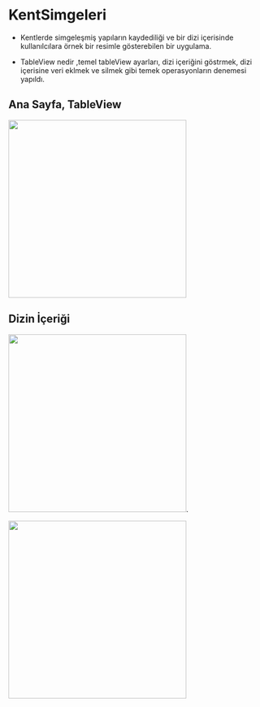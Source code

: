# KentSimgeleri
- Kentlerde simgeleşmiş yapıların kaydediliği ve bir dizi içerisinde kullanılcılara örnek bir resimle gösterebilen bir uygulama.

- TableView nedir ,temel tableView ayarları, dizi içeriğini göstrmek, dizi içerisine veri eklmek ve silmek gibi temek operasyonların denemesi yapıldı.

## Ana Sayfa, TableView

<img src= "https://github.com/Sarper-Bal/KentSimgeleri/assets/49680723/dd3b5cd2-71bf-4740-84ae-024b30382065" width="350">

## Dizin İçeriği

<img src= "https://github.com/Sarper-Bal/KentSimgeleri/assets/49680723/6139bde0-4568-492d-ac26-9e6ef281a8d9" width="350">.


<img src= "https://github.com/Sarper-Bal/KentSimgeleri/assets/49680723/4d94ea43-e51d-4170-8e6e-1852d850bd7f" width="350">
